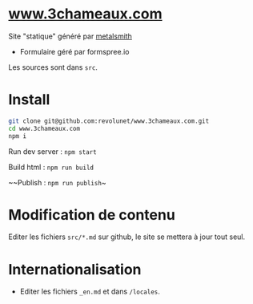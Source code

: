 # www.3chameaux.com

Site "statique" généré par [metalsmith](http://metalsmith.io)

 - Formulaire géré par formspree.io

Les sources sont dans `src`.

# Install

```sh
git clone git@github.com:revolunet/www.3chameaux.com.git
cd www.3chameaux.com
npm i
```

Run dev server : `npm start`

Build html : `npm run build`

~~Publish : `npm run publish`~

# Modification de contenu

Editer les fichiers `src/*.md` sur github, le site se mettera à jour tout seul.


# Internationalisation

 - Editer les fichiers `_en.md` et dans `/locales`.